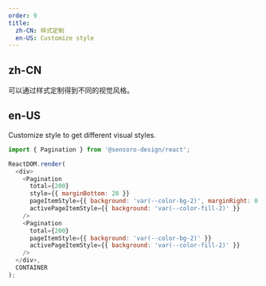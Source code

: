 ```yaml
---
order: 9
title:
  zh-CN: 样式定制
  en-US: Customize style
---
```


## zh-CN

可以通过样式定制得到不同的视觉风格。

## en-US

Customize style to get different visual styles.

```js
import { Pagination } from '@sensoro-design/react';

ReactDOM.render(
  <div>
    <Pagination
      total={200}
      style={{ marginBottom: 20 }}
      pageItemStyle={{ background: 'var(--color-bg-2)', marginRight: 0 }}
      activePageItemStyle={{ background: 'var(--color-fill-2)' }}
    />
    <Pagination
      total={200}
      pageItemStyle={{ background: 'var(--color-bg-2)' }}
      activePageItemStyle={{ background: 'var(--color-fill-2)' }}
    />
  </div>,
  CONTAINER
);
```

